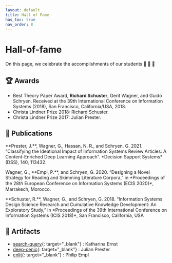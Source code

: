```yaml
---
layout: default
title: Hall of Fame
has_toc: true
nav_order: 8
---
```


# Hall-of-fame

On this page, we celebrate the accomplishments of our students 🎉 🍾 🎈

<!-- ## Publication of datasets -->

## 🏆 Awards

- Best Theory Paper Award, **Richard Schuster**, Gerit Wagner, and Guido Schryen. Received at the 39th International Conference on Information Systems (2018), San Francisco, California/USA, 2018.
- Christa Lindner Prize 2018: Richard Schuster.
- Christa Lindner Prize 2017: Julian Prester.

## 📒 Publications

<div class="references">
  <p>**Prester, J.**, Wagner, G., Hassan, N. R., and Schryen, G. 2021. “Classifying the Ideational Impact of Information Systems Review Articles: A Content-Enriched Deep Learning Approach”. *Decision Support Systems* (DSS), 140, 113432.</p>
  <p>Wagner, G., **Empl, P.**, and Schryen, G. 2020. “Designing a Novel Strategy for Reading and Skimming Literature Corpora,” in *Proceedings of the 28tℎ European Conference on Information Systems (ECIS 2020)*, Marrakech, Morocco.</p>
  <p>**Schuster, R.**, Wagner, G., and Schryen, G. 2018. “Information Systems Design Science Research and Cumulative Knowledge Development: An Exploratory Study,” in *Proceedings of the 39th International Conference on Information Systems (ICIS 2018)*, San Francisco, California, USA</p>
</div>

## 💽 Artifacts

- [search-query](https://github.com/CoLRev-Environment/search-query){: target="_blank"} : Katharina Ernst
- [deep-cenic](https://github.com/julianprester/deep-cenic){: target="_blank"} : Julian Prester
- [enlit](https://github.com/geritwagner/enlit){: target="_blank"} : Philip Empl
